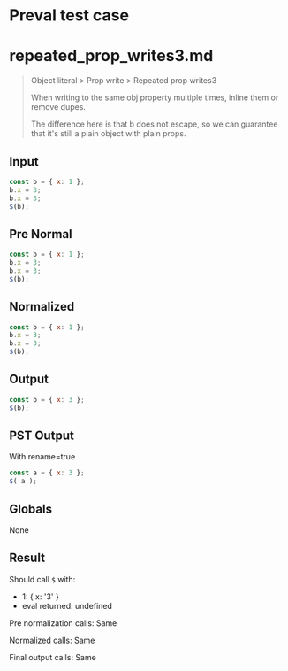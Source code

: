 # Preval test case

# repeated_prop_writes3.md

> Object literal > Prop write > Repeated prop writes3
>
> When writing to the same obj property multiple times, inline them or remove dupes.
> 
> The difference here is that b does not escape, so we can guarantee that it's still a plain object with plain props.

## Input

`````js filename=intro
const b = { x: 1 };
b.x = 3;
b.x = 3;
$(b);
`````

## Pre Normal

`````js filename=intro
const b = { x: 1 };
b.x = 3;
b.x = 3;
$(b);
`````

## Normalized

`````js filename=intro
const b = { x: 1 };
b.x = 3;
b.x = 3;
$(b);
`````

## Output

`````js filename=intro
const b = { x: 3 };
$(b);
`````

## PST Output

With rename=true

`````js filename=intro
const a = { x: 3 };
$( a );
`````

## Globals

None

## Result

Should call `$` with:
 - 1: { x: '3' }
 - eval returned: undefined

Pre normalization calls: Same

Normalized calls: Same

Final output calls: Same
